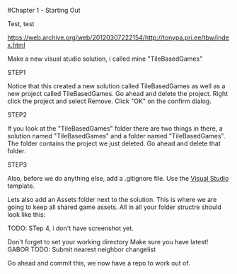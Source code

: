 #Chapter 1 - Starting Out

Test, test

https://web.archive.org/web/20120307222154/http://tonypa.pri.ee/tbw/index.html

Make a new visual studio solution, i called mine "TileBasedGames"

STEP1

Notice that this created a new solution called TileBasedGames as well as a new project called TileBasedGames. Go ahead and delete the project. Right click the project and select Remove. Click "OK" on the confirm dialog.

STEP2

If you look at the "TileBasedGames" folder there are two things in there, a solution named "TileBasedGames" and a folder named "TileBasedGames". The folder contains the project we just deleted. Go ahead and delete that folder.

STEP3

Also, before we do anything else, add a .gitignore file. Use the [Visual Studio](https://github.com/github/gitignore/blob/master/VisualStudio.gitignore) template. 

Lets also add an Assets folder next to the solution. This is where we are going to keep all shared game assets. All in all your folder structre should look like this:

TODO: STep 4, i don't have screenshot yet.

Don't forget to set your working directory
Make sure you have latest!
GABOR TODO: Submit nearest neighbor changelist

Go ahead and commit this, we now have a repo to work out of.